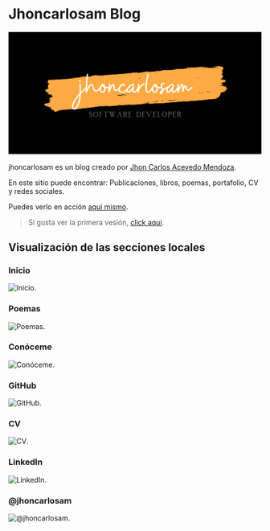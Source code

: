 # Jhoncarlosam Blog

![logo](https://raw.githubusercontent.com/jhoncarlosam/jhoncarlosam/c0e8a88e5645f12a9f8970cfbbe670aeddf0a0c1/jhoncarlosam.svg)

jhoncarlosam es un blog creado por [Jhon Carlos Acevedo Mendoza](https://www.linkedin.com/in/jhon-carlos-acevedo-mendoza-9003761b7/).

En este sitio puede encontrar: Publicaciones, libros, poemas, portafolio, CV y redes sociales.

Puedes verlo en acción [aquí mismo](https://jhoncarlosam.me).

> Si gusta ver la primera vesión, [click aquí](https://blog-personal-two.vercel.app/).

## Visualización de las secciones locales

### Inicio

![Inicio](https://jhoncarlosam.me/assets/img/inicio.png).

### Poemas

![Poemas](https://jhoncarlosam.me/assets/img/readme-poemas.png).

### Conóceme

![Conóceme](https://jhoncarlosam.me/assets/img/readme-aboutme.png).

### GitHub

![GitHub](https://jhoncarlosam.me/assets/img/readme-github.png).

### CV

![CV](https://jhoncarlosam.me/assets/img/readme-cv.png).

### LinkedIn

![LinkedIn](https://jhoncarlosam.me/assets/img/readme-linkedin.png).

### @jhoncarlosam

![@jhoncarlosam](https://jhoncarlosam.me/assets/img/readme-twitter.png).
